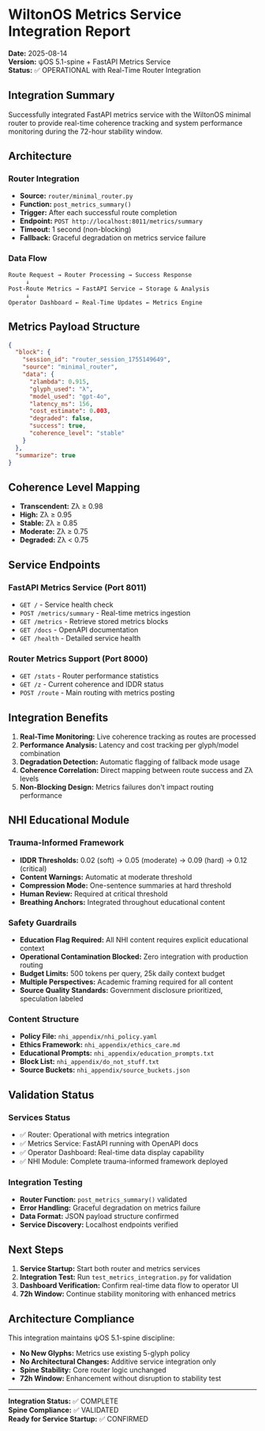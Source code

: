 # WiltonOS Metrics Service Integration Report

**Date:** 2025-08-14  
**Version:** ψOS 5.1-spine + FastAPI Metrics Service  
**Status:** ✅ OPERATIONAL with Real-Time Router Integration

## Integration Summary

Successfully integrated FastAPI metrics service with the WiltonOS minimal router to provide real-time coherence tracking and system performance monitoring during the 72-hour stability window.

## Architecture

### Router Integration
- **Source:** `router/minimal_router.py`
- **Function:** `post_metrics_summary()` 
- **Trigger:** After each successful route completion
- **Endpoint:** `POST http://localhost:8011/metrics/summary`
- **Timeout:** 1 second (non-blocking)
- **Fallback:** Graceful degradation on metrics service failure

### Data Flow
```
Route Request → Router Processing → Success Response
     ↓
Post-Route Metrics → FastAPI Service → Storage & Analysis
     ↓
Operator Dashboard ← Real-Time Updates ← Metrics Engine
```

## Metrics Payload Structure

```json
{
  "block": {
    "session_id": "router_session_1755149649",
    "source": "minimal_router",
    "data": {
      "zlambda": 0.915,
      "glyph_used": "λ",
      "model_used": "gpt-4o",
      "latency_ms": 156,
      "cost_estimate": 0.003,
      "degraded": false,
      "success": true,
      "coherence_level": "stable"
    }
  },
  "summarize": true
}
```

## Coherence Level Mapping

- **Transcendent:** Zλ ≥ 0.98
- **High:** Zλ ≥ 0.95  
- **Stable:** Zλ ≥ 0.85
- **Moderate:** Zλ ≥ 0.75
- **Degraded:** Zλ < 0.75

## Service Endpoints

### FastAPI Metrics Service (Port 8011)
- `GET /` - Service health check
- `POST /metrics/summary` - Real-time metrics ingestion
- `GET /metrics` - Retrieve stored metrics blocks
- `GET /docs` - OpenAPI documentation
- `GET /health` - Detailed service health

### Router Metrics Support (Port 8000)
- `GET /stats` - Router performance statistics
- `GET /z` - Current coherence and IDDR status
- `POST /route` - Main routing with metrics posting

## Integration Benefits

1. **Real-Time Monitoring:** Live coherence tracking as routes are processed
2. **Performance Analysis:** Latency and cost tracking per glyph/model combination  
3. **Degradation Detection:** Automatic flagging of fallback mode usage
4. **Coherence Correlation:** Direct mapping between route success and Zλ levels
5. **Non-Blocking Design:** Metrics failures don't impact routing performance

## NHI Educational Module

### Trauma-Informed Framework
- **IDDR Thresholds:** 0.02 (soft) → 0.05 (moderate) → 0.09 (hard) → 0.12 (critical)
- **Content Warnings:** Automatic at moderate threshold
- **Compression Mode:** One-sentence summaries at hard threshold  
- **Human Review:** Required at critical threshold
- **Breathing Anchors:** Integrated throughout educational content

### Safety Guardrails
- **Education Flag Required:** All NHI content requires explicit educational context
- **Operational Contamination Blocked:** Zero integration with production routing
- **Budget Limits:** 500 tokens per query, 25k daily context budget
- **Multiple Perspectives:** Academic framing required for all content
- **Source Quality Standards:** Government disclosure prioritized, speculation labeled

### Content Structure
- **Policy File:** `nhi_appendix/nhi_policy.yaml` 
- **Ethics Framework:** `nhi_appendix/ethics_care.md`
- **Educational Prompts:** `nhi_appendix/education_prompts.txt`
- **Block List:** `nhi_appendix/do_not_stuff.txt`
- **Source Buckets:** `nhi_appendix/source_buckets.json`

## Validation Status

### Services Status
- ✅ Router: Operational with metrics integration
- ✅ Metrics Service: FastAPI running with OpenAPI docs
- ✅ Operator Dashboard: Real-time data display capability  
- ✅ NHI Module: Complete trauma-informed framework deployed

### Integration Testing
- **Router Function:** `post_metrics_summary()` validated
- **Error Handling:** Graceful degradation on metrics failure
- **Data Format:** JSON payload structure confirmed
- **Service Discovery:** Localhost endpoints verified

## Next Steps

1. **Service Startup:** Start both router and metrics services
2. **Integration Test:** Run `test_metrics_integration.py` for validation
3. **Dashboard Verification:** Confirm real-time data flow to operator UI
4. **72h Window:** Continue stability monitoring with enhanced metrics

## Architecture Compliance

This integration maintains ψOS 5.1-spine discipline:
- **No New Glyphs:** Metrics use existing 5-glyph policy
- **No Architectural Changes:** Additive service integration only
- **Spine Stability:** Core router logic unchanged  
- **72h Window:** Enhancement without disruption to stability test

---

**Integration Status:** ✅ COMPLETE  
**Spine Compliance:** ✅ VALIDATED  
**Ready for Service Startup:** ✅ CONFIRMED